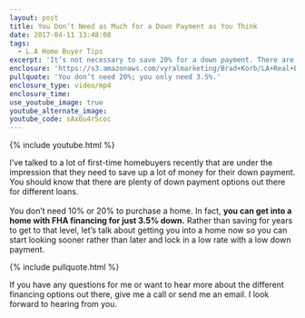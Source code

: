 ```yaml
---
layout: post
title: You Don’t Need as Much for a Down Payment as You Think
date: 2017-04-11 13:48:08
tags:
  - L.A Home Buyer Tips
excerpt: 'It’s not necessary to save 20% for a down payment. There are a lot of loan programs where you can get into a home for much cheaper.'
enclosure: 'https://s3.amazonaws.com/vyralmarketing/Brad+Korb/LA+Real+Estate+Agent-+Large+down+payments+arent+necessary.mp4'
pullquote: 'You don’t need 20%; you only need 3.5%.'
enclosure_type: video/mp4
enclosure_time:
use_youtube_image: true
youtube_alternate_image:
youtube_code: sAx6u4rScoc
---
```



{% include youtube.html %}

I’ve talked to a lot of first-time homebuyers recently that are under the impression that they need to save up a lot of money for their down payment. You should know that there are plenty of down payment options out there for different loans.
<br>
<br>You don’t need 10% or 20% to purchase a home. In fact, **you can get into a home with FHA financing for just 3.5% down.** Rather than saving for years to get to that level, let’s talk about getting you into a home now so you can start looking sooner rather than later and lock in a low rate with a low down payment.

{% include pullquote.html %}

If you have any questions for me or want to hear more about the different financing options out there, give me a call or send me an email. I look forward to hearing from you.